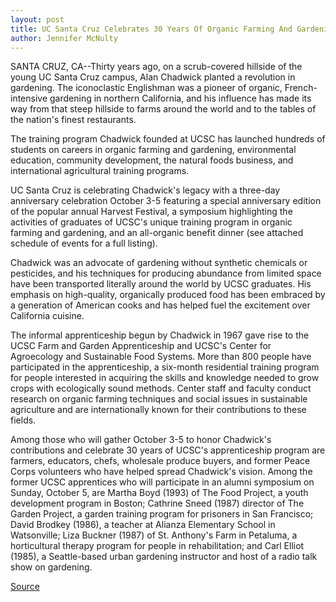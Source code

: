 ```yaml
---
layout: post
title: UC Santa Cruz Celebrates 30 Years Of Organic Farming And Gardening With Weekend Of Festivities October 3-5
author: Jennifer McNulty
---
```


SANTA CRUZ, CA--Thirty years ago, on a scrub-covered hillside of  the young UC Santa Cruz campus, Alan Chadwick planted a revolution  in gardening. The iconoclastic Englishman was a pioneer of organic,  French-intensive gardening in northern California, and his influence  has made its way from that steep hillside to farms around the world  and to the tables of the nation's finest restaurants.

The training program Chadwick founded at UCSC has launched  hundreds of students on careers in organic farming and gardening,  environmental education, community development, the natural foods  business, and international agricultural training programs.

UC Santa Cruz is celebrating Chadwick's legacy with a three-day anniversary celebration October 3-5 featuring a special  anniversary edition of the popular annual Harvest Festival, a  symposium highlighting the activities of graduates of UCSC's unique  training program in organic farming and gardening, and an all-organic benefit dinner (see attached schedule of events for a full  listing).

Chadwick was an advocate of gardening without synthetic  chemicals or pesticides, and his techniques for producing abundance  from limited space have been transported literally around the world  by UCSC graduates. His emphasis on high-quality, organically  produced food has been embraced by a generation of American cooks  and has helped fuel the excitement over California cuisine.

The informal apprenticeship begun by Chadwick in 1967 gave  rise to the UCSC Farm and Garden Apprenticeship and UCSC's Center  for Agroecology and Sustainable Food Systems. More than 800 people  have participated in the apprenticeship, a six-month residential  training program for people interested in acquiring the skills and  knowledge needed to grow crops with ecologically sound methods.  Center staff and faculty conduct research on organic farming  techniques and social issues in sustainable agriculture and are  internationally known for their contributions to these fields.

Among those who will gather October 3-5 to honor Chadwick's  contributions and celebrate 30 years of UCSC's apprenticeship  program are farmers, educators, chefs, wholesale produce buyers,  and former Peace Corps volunteers who have helped spread  Chadwick's vision. Among the former UCSC apprentices who will  participate in an alumni symposium on Sunday, October 5, are Martha  Boyd (1993) of The Food Project, a youth development program in  Boston; Cathrine Sneed (1987) director of The Garden Project, a  garden training program for prisoners in San Francisco; David  Brodkey (1986), a teacher at Alianza Elementary School in  Watsonville; Liza Buckner (1987) of St. Anthony's Farm in Petaluma,  a horticultural therapy program for people in rehabilitation; and Carl  Elliot (1985), a Seattle-based urban gardening instructor and host of  a radio talk show on gardening.

[Source](http://www1.ucsc.edu/news_events/press_releases/archive/97-98/08-97/082297-Farm_Garden_celebr.html "Permalink to 082297-Farm_Garden_celebr")
